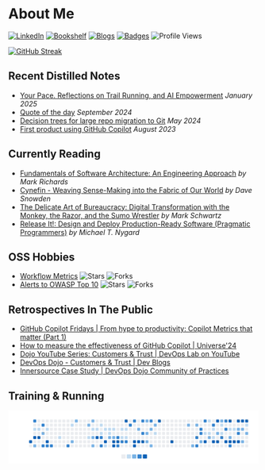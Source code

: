  # About Me 

[![LinkedIn](https://img.shields.io/badge/My-Resume-0077b5.svg?style=flat-square)](https://www.linkedin.com/in/kittychiu/)
[![Bookshelf](https://img.shields.io/badge/Current-Readings-beige.svg?style=flat-square)](https://www.goodreads.com/review/list/78391748-kitty-chiu?shelf=currently-reading&sort=date_updated)
[![Blogs](https://img.shields.io/badge/Distilled-Notes-olive.svg?style=flat-square)](https://kittychiu.github.io/)
[![Badges](https://img.shields.io/badge/Padawan-Badges-maroon.svg?style=flat-square)](https://www.credly.com/users/kittychiu/badges?sort=-state_updated_at)
![Profile Views](https://komarev.com/ghpvc/?username=kittychiu&style=flat-square&color=ff69b4&label=Views)

[![GitHub Streak](https://github-readme-streak-stats.herokuapp.com?user=kittychiu&hide_longest_streak=true)](https://git.io/streak-stats)

## Recent Distilled Notes
<ul>
<!-- BLOG-POST-LIST:START --><li><a href="https://www.kittychiu.com/posts/your-pace-reflections-running-ai-empowerment/">Your Pace. Reflections on Trail Running, and AI Empowerment</a>  <i>January 2025</i></li><li><a href="https://www.kittychiu.com/posts/quote/">Quote of the day</a>  <i>September 2024</i></li><li><a href="https://www.kittychiu.com/posts/large-repo-migration/">Decision trees for large repo migration to Git</a>  <i>May 2024</i></li><li><a href="https://www.kittychiu.com/posts/first-project-using-github-copilot/">First product using GitHub Copilot</a>  <i>August 2023</i></li><!-- BLOG-POST-LIST:END -->
</ul>

## Currently Reading
<ul>
<!-- GOODREADS-LIST:START -->
<li><a href="https://www.goodreads.com/review/show/5284161505?utm_medium=api&utm_source=rss">Fundamentals of Software Architecture: An Engineering Approach</a>  <i>by Mark   Richards</i></li>
<li><a href="https://www.goodreads.com/review/show/4527929240?utm_medium=api&utm_source=rss">Cynefin - Weaving Sense-Making into the Fabric of Our World</a>  <i>by Dave Snowden</i></li>
<li><a href="https://www.goodreads.com/review/show/3615013844?utm_medium=api&utm_source=rss">The Delicate Art of Bureaucracy: Digital Transformation with the Monkey, the Razor, and the Sumo Wrestler</a>  <i>by Mark  Schwartz</i></li>
<li><a href="https://www.goodreads.com/review/show/3970657753?utm_medium=api&utm_source=rss">Release It!: Design and Deploy Production-Ready Software (Pragmatic Programmers)</a>  <i>by Michael T. Nygard</i></li>
<!-- GOODREADS-LIST:END -->
</ul>

## OSS Hobbies
- [Workflow Metrics](https://github.com/KittyChiu/workflow-metrics) ![Stars](https://img.shields.io/github/stars/kittychiu/workflow-metrics?color=pink&style=social) ![Forks](https://img.shields.io/github/forks/kittychiu/workflow-metrics?color=pink&style=social)
- [Alerts to OWASP Top 10](https://github.com/KittyChiu/alerts-to-owasp10) ![Stars](https://img.shields.io/github/stars/kittychiu/alerts-to-owasp10?color=pink&style=social) ![Forks](https://img.shields.io/github/forks/kittychiu/alerts-to-owasp10?color=pink&style=social)

## Retrospectives In The Public
- [GitHub Copilot Fridays | From hype to productivity: Copilot Metrics that matter (Part 1)](https://youtu.be/NWkp5XTeWIQ)
- [How to measure the effectiveness of GitHub Copilot | Universe'24](https://youtu.be/QKkhS-yUF_g)
- [Dojo YouTube Series: Customers & Trust | DevOps Lab on YouTube](https://youtu.be/6VhtozP3K0A)
- [DevOps Dojo - Customers & Trust | Dev Blogs](https://aka.ms/DevOpsLab/Dojo/Customers)
- [Innersource Case Study | DevOps Dojo Community of Practices](https://innersourcecommons.org/stories/microsoft/)

## Training & Running

![Training heatmap](strava-heatmap.svg)
